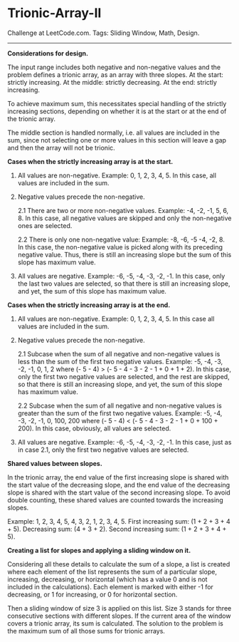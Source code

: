 # Trionic-Array-II
Challenge at LeetCode.com. Tags: Sliding Window, Math, Design.

----------------------------------------------------------------------------------------------------------------------------------------------------------------
**Considerations for design.**

The input range includes both negative and non-negative values and the problem defines a trionic array, as an array with three slopes. At the start: strictly increasing. At the middle: strictly decreasing. At the end: strictly increasing. 

To achieve maximum sum, this necessitates special handling of the strictly increasing sections, depending on whether it is at the start or at the end of the trionic array. 

The middle section is handled normally, i.e. all values are included in the sum, since not selecting one or more values in this section will leave a gap and then the array will not be trionic. 


**Cases when the strictly increasing array is at the start.**

1.	All values are non-negative. Example: 0, 1, 2, 3, 4, 5.
In this case, all values are included in the sum.

2.	Negative values precede the non-negative.

  	2.1   There are two or more non-negative values. Example: -4, -2, -1, 5, 6, 8.
In this case, all negative values are skipped and only the non-negative ones are selected.

    2.2	 There is only one non-negative value: Example: -8, -6, -5 -4, -2, 8.
In this case, the non-negative value is picked along with its preceding negative value. Thus, there is still an increasing slope but the sum of this slope has maximum value.

4.	All values are negative. Example: -6, -5, -4, -3, -2, -1.
In this case, only the last two values are selected, so that there is still an increasing slope,
and yet, the sum of this slope has maximum value.


**Cases when the strictly increasing array is at the end.**

1.	All values are non-negative. Example: 0, 1, 2, 3, 4, 5.
In this case all values are included in the sum.

2.	Negative values precede the non-negative.

  	2.1	Subcase when the sum of all negative and non-negative values is less than the sum of the
first two negative values. Example: -5, -4, -3, -2, -1, 0, 1, 2 where (- 5 - 4) > (- 5 - 4 - 3 - 2 - 1 + 0 + 1 + 2).
In this case, only the first two negative values are selected, and the rest are skipped, so that there is still an increasing slope, and yet, the sum of this slope has maximum value.

    2.2	Subcase when the sum of all negative and non-negative values is greater than the sum of the
first two negative values. Example: -5, -4, -3, -2, -1, 0, 100, 200 where (- 5 - 4) < (- 5 - 4 - 3 - 2 - 1 + 0 + 100 + 200). In this case, obviously, all values are selected.


3.	All values are negative. Example: -6, -5, -4, -3, -2, -1.
In this case, just as in case 2.1, only the first two negative values are selected.

**Shared values between slopes.**

In the trionic array, the end value of the first increasing slope is shared with the start value of the decreasing slope, and the end value of the decreasing slope is shared with the start value of the second increasing slope. To avoid double counting, these shared values are counted towards the increasing slopes. 

Example: 1, 2, 3, 4, 5, 4, 3, 2, 1, 2, 3, 4, 5. 
First increasing sum: (1 + 2 + 3 + 4 + 5). Decreasing sum: (4 + 3 + 2). Second increasing sum: (1 + 2 + 3 + 4 + 5). 

**Creating a list for slopes and applying a sliding window on it.**

Considering all these details to calculate the sum of a slope, a list is created where each element of the list represents the sum of a particular slope, increasing, decreasing, or horizontal (which has a value 0 and is not included in the calculations). Each element is marked with either -1 for decreasing, or 1 for increasing, or 0 for horizontal section. 

Then a sliding window of size 3 is applied on this list. Size 3 stands for three consecutive sections with different slopes. If the current area of the window covers a trionic array, its sum is calculated. The solution to the problem is the maximum sum of all those sums for trionic arrays. 

